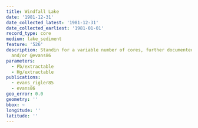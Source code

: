 ```yaml
---
title: Windfall Lake
date: '1981-12-31'
date_collected_latest: '1981-12-31'
date_collected_earliest: '1981-01-01'
record_type: core
medium: lake_sediment
feature: '526'
description: Standin for a variable number of cores, further documented in @evans_rigler85
  and/or @evans86
parameters:
  - Pb/extractable
  - Hg/extractable
publications:
  - evans_rigler85
  - evans86
geo_error: 0.0
geometry: ''
bbox: ~
longitude: ''
latitude: ''
---
```

